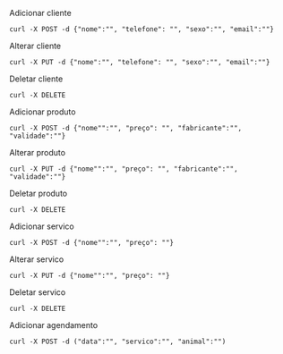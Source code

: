 Adicionar cliente 

    curl -X POST -d {"nome":"", "telefone": "", "sexo":"", "email":""} 
    
Alterar cliente

    curl -X PUT -d {"nome":"", "telefone": "", "sexo":"", "email":""} 

Deletar cliente

    curl -X DELETE 

Adicionar produto 

    curl -X POST -d {"nome"":"", "preço": "", "fabricante":"", "validade":""} 
    
Alterar produto 

    curl -X PUT -d {"nome"":"", "preço": "", "fabricante":"", "validade":""} 
    
Deletar produto 

    curl -X DELETE 
    
Adicionar servico

    curl -X POST -d {"nome"":"", "preço": ""}
    
Alterar servico

    curl -X PUT -d {"nome"":"", "preço": ""}
    
Deletar servico
    
    curl -X DELETE

Adicionar agendamento

    curl -X POST -d ("data":"", "servico":"", "animal":"")
        
    